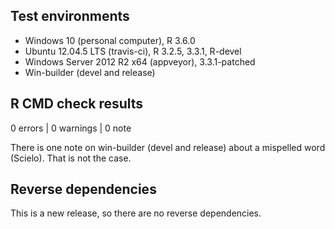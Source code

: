 ## Test environments

* Windows 10 (personal computer), R 3.6.0
* Ubuntu 12.04.5 LTS (travis-ci), R 3.2.5, 3.3.1, R-devel
* Windows Server 2012 R2 x64 (appveyor), 3.3.1-patched
* Win-builder (devel and release)

## R CMD check results

0 errors | 0 warnings | 0 note

There is one note on win-builder (devel and release) about a mispelled word (Scielo). That is not the case.

## Reverse dependencies

This is a new release, so there are no reverse dependencies.
